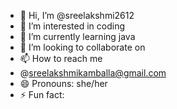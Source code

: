 - 👋 Hi, I’m @sreelakshmi2612
- 👀 I’m interested in coding 
- 🌱 I’m currently learning java
- 💞️ I’m looking to collaborate on 
- 📫 How to reach me
- @sreelakshmikamballa@gmail.com
- 😄 Pronouns: she/her
- ⚡ Fun fact: 

<!---
sreelakshmi2612/sreelakshmi2612 is a ✨ special ✨ repository because its `README.md` (this file) appears on your GitHub profile.
You can click the Preview link to take a look at your changes.
--->

